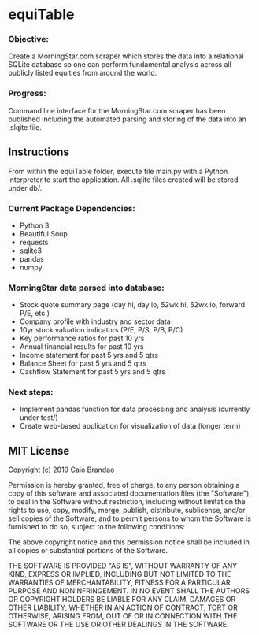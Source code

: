 equiTable
=========

### Objective:
Create a MorningStar.com scraper which stores the data into a relational SQLite database so one can perform fundamental analysis across all publicly listed equities from around the world.

### Progress:
Command line interface for the MorningStar.com scraper has been published including the automated parsing and storing of the data into an .slqite file.


Instructions
------------

From within the equiTable folder, execute file main.py with a Python interpreter to start the application. All .sqlite files created will be stored under db/.

### Current Package Dependencies:
- Python 3
- Beautiful Soup
- requests
- sqlite3
- pandas
- numpy

### MorningStar data parsed into database:
- Stock quote summary page (day hi, day lo, 52wk hi, 52wk lo, forward P/E, etc.)
- Company profile with industry and sector data
- 10yr stock valuation indicators (P/E, P/S, P/B, P/C)
- Key performance ratios for past 10 yrs
- Annual financial results for past 10 yrs
- Income statement for past 5 yrs and 5 qtrs
- Balance Sheet for past 5 yrs and 5 qtrs
- Cashflow Statement for past 5 yrs and 5 qtrs

### Next steps:
- Implement pandas function for data processing and analysis (currently under test/)
- Create web-based application for visualization of data (longer term)


MIT License
-----------

Copyright (c) 2019 Caio Brandao

Permission is hereby granted, free of charge, to any person obtaining a copy
of this software and associated documentation files (the "Software"), to deal
in the Software without restriction, including without limitation the rights
to use, copy, modify, merge, publish, distribute, sublicense, and/or sell
copies of the Software, and to permit persons to whom the Software is
furnished to do so, subject to the following conditions:

The above copyright notice and this permission notice shall be included in all
copies or substantial portions of the Software.

THE SOFTWARE IS PROVIDED "AS IS", WITHOUT WARRANTY OF ANY KIND, EXPRESS OR
IMPLIED, INCLUDING BUT NOT LIMITED TO THE WARRANTIES OF MERCHANTABILITY,
FITNESS FOR A PARTICULAR PURPOSE AND NONINFRINGEMENT. IN NO EVENT SHALL THE
AUTHORS OR COPYRIGHT HOLDERS BE LIABLE FOR ANY CLAIM, DAMAGES OR OTHER
LIABILITY, WHETHER IN AN ACTION OF CONTRACT, TORT OR OTHERWISE, ARISING FROM,
OUT OF OR IN CONNECTION WITH THE SOFTWARE OR THE USE OR OTHER DEALINGS IN THE
SOFTWARE.
